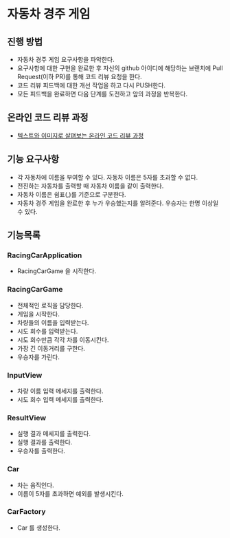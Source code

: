 # 자동차 경주 게임
## 진행 방법
* 자동차 경주 게임 요구사항을 파악한다.
* 요구사항에 대한 구현을 완료한 후 자신의 github 아이디에 해당하는 브랜치에 Pull Request(이하 PR)를 통해 코드 리뷰 요청을 한다.
* 코드 리뷰 피드백에 대한 개선 작업을 하고 다시 PUSH한다.
* 모든 피드백을 완료하면 다음 단계를 도전하고 앞의 과정을 반복한다.

## 온라인 코드 리뷰 과정
* [텍스트와 이미지로 살펴보는 온라인 코드 리뷰 과정](https://github.com/next-step/nextstep-docs/tree/master/codereview)

## 기능 요구사항
* 각 자동차에 이름을 부여할 수 있다. 자동차 이름은 5자를 초과할 수 없다.
* 전진하는 자동차를 출력할 때 자동차 이름을 같이 출력한다.
* 자동차 이름은 쉼표(,)를 기준으로 구분한다.
* 자동차 경주 게임을 완료한 후 누가 우승했는지를 알려준다. 우승자는 한명 이상일 수 있다.
## 기능목록

### RacingCarApplication
* RacingCarGame 을 시작한다.

### RacingCarGame
* 전체적인 로직을 담당한다.
* 게임을 시작한다.
* 차량들의 이름을 입력받는다.
* 시도 회수를 입력받는다.
* 시도 회수만큼 각각 차를 이동시킨다.
* 가장 긴 이동거리를 구한다.
* 우승자를 가린다.

### InputView
* 차량 이름 입력 메세지를 출력한다.
* 시도 회수 입력 메세지를 출력한다.

### ResultView
* 실행 결과 메세지를 출력한다.
* 실행 결과를 출력한다.
* 우승자를 출력한다.

### Car
* 차는 움직인다.
* 이름이 5자를 초과하면 예외를 발생시킨다.

### CarFactory
* Car 를 생성한다.